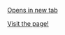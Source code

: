 <a href="https://lifeafter40.netlify.app/" target="_blank">Opens in new tab</a>

[Visit the page!](https://external.ink?to=lifeafter40.netlify.app)
